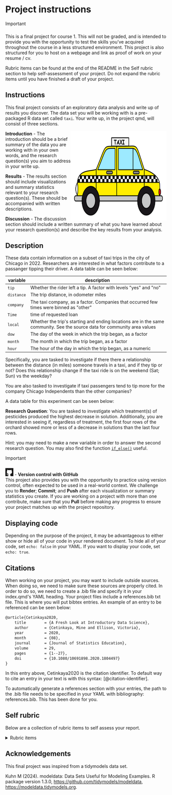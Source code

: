 # Project instructions


> [!IMPORTANT]
>
> ### 
>
> This is a final project for course 1. This will not be graded, and is
> intended to provide you with the opportunity to test the skills you’ve
> acquired throughout the course in a less structured environment.
> This project is also structured for you to host on a webpage and link as proof of work on your resume / cv. 
>
> Rubric items can be found at the end of the README in the Self rubric section to help self-assessment of your project. Do not expand the rubric items until you have finished a draft of your project. 


## Instructions

This final project consists of an exploratory data analysis and write up
of results you discover. The data set you will be working with is a pre-packaged R data set
called `taxi`. Your write up, in the project qmd, will consist of three sections.

<img align="right" src="images/taxi.png" width="300" height="280" />

**Introduction** - The introduction should be a brief summary of the data you are working with in your own words, and the research question(s) you aim to address in your write up. 

**Results** - The results section should include visualizations and
summary statistics relevant to your research question(s). These should
be accompanied with written descriptions.

**Discussion** - The discussion section should include a written summary of
what you have learned about your research question(s) and describe the key results from your analysis.

## Description 

These data contain information on a subset of taxi trips in the city of Chicago in 2022. Researchers are interested in 
what factors contribute to a passanger tipping their driver. A data table can be seen below:

| variable    | description                                                             |
|-------------|-------------------------------------------------------------------------|
| `tip`    | Whether the rider left a tip. A factor with levels "yes" and "no"|
| `distance`    | The trip distance, in odometer miles|
| `company` | The taxi company, as a factor. Companies that occurred few times were binned as "other" |
| `Time`  | time of requested loan                                     |
| `local`    | Whether the trip's starting and ending locations are in the same community. See the source data for community area values|
| `dow`    | The day of the week in which the trip began, as a factor|
| `month`    | The month in which the trip began, as a factor                                               |
| `hour`    | The hour of the day in which the trip began, as a numeric|

Specifically, you are tasked to investigate if there there a relationship between the distance (in miles) someone travels in a taxi, and if they tip or not? Does this relationship change if the taxi ride is on the weekend (Sat; Sun) vs the weekday?

You are also tasked to investigate if taxi passengers tend to tip more for the company Chicago Independents than the other companies?



A data table for this experiment can be seen below:




**Research Question**: You are tasked to investigate which treatment(s)
of pesticides produced the highest decrease in solution. Additionally,
you are interested in seeing if, regardless of treatment, the first four
rows of the orchard showed more or less of a decrease in solutions than
the last four rows.

Hint: you may need to make a new variable in order to answer the second
research question. You may also find the function
[`if_else()`](https://dplyr.tidyverse.org/reference/if_else.html)
useful.

> [!IMPORTANT]
>
> ### 
>
> <img src="images/github.png" data-fig-align="left" width="25"
> height="25" /> - **Version control with GitHub** <br> This project
> also provides you with the opportunity to practice using version
> control, often expected to be used in a real-world context. We
> challenge you to **Render**; **Commit**; and **Push** after each
> visualization or summary statistics you create. If you are working on
> a project with more than one contribute, make sure that you **Pull**
> before making any progress to ensure your project matches up with the
> project repository.

## Displaying code

Depending on the purpose of the project, it may be advantageous to either show or hide all of your code in your rendered document. To hide all of your code, set `echo: false` in your YAML. If you want to display your code, set `echo: true`.   
 
 
## Citations 

When working on your project, you may want to include outside sources. When doing so, we need to make sure these sources are properly cited. In order to do so, we need to create a .bib file and specify it in your index.qmd's YAML heading. Your project files include a references.bib txt file. This is where you will put bibtex entries. An example of an entry to be referenced can be seen below: 

```
@article{Cetinkaya2020,
	title        = {A Fresh Look at Introductory Data Science},
	author       = {Cetinkaya, Mine and Ellison, Victoria},
	year         = 2020,
	month        = {08},
	journal      = {Journal of Statistics Education},
	volume       = 29,
	pages        = {1--27},
	doi          = {10.1080/10691898.2020.1804497}
}
```
In this entry above, Cetinkaya2020 is the citation identifier. To default way to cite an entry in your text is with this syntax: [@citation-identifier].

To automatically generate a references section with your entries, the path to the .bib file needs to be specified in your YAML with bibliography: references.bib. This has been done for you. 

## Self rubric

Below are a collection of rubric items to self assess your report.


<details>
  <summary>Rubric items</summary>
 - Report should include 1-2 visualizations with accompanying summary
   statistics per research question.

 - All visualizations should be appropriately labeled, including having
   a title and customized axes.

 - Only plots and summary statistics that are relevant to the research
   question(s) should be created.

 - Should come to the conclusion that the more potent the pesticide,
   the less decrease in volume of solution.

 - Should come to the conclusion that regardless of treatment, the mean
   decrease is volume of solution is roughly 10 more for the top 4 rows
   than the bottom 4 rows.

</details>

## Acknowledgements

This final project was inspired from a tidymodels data set. 

Kuhn M (2024). modeldata: Data Sets Useful for Modeling Examples. R package version 1.3.0, https://github.com/tidymodels/modeldata, https://modeldata.tidymodels.org.

